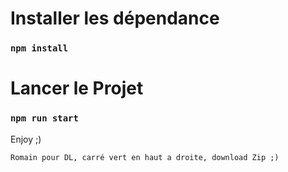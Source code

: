 # Installer les dépendance

### `npm install`

# Lancer le Projet

### `npm run start`

Enjoy ;)

`Romain pour DL, carré vert en haut a droite, download Zip ;)`